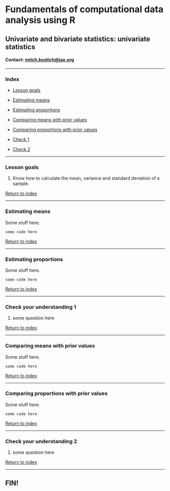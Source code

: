 # Fundamentals of computational data analysis using R
## Univariate and bivariate statistics: univariate statistics
#### Contact: mitch.kostich@jax.org

---

### Index

- [Lesson goals](#lesson-goals)
- [Estimating means](#estimating-means)
- [Estimating proportions](#estimating-proportions)
- [Comparing means with prior values](#comparing-means-with-prior-values)
- [Comparing proportions with prior values](#comparing-proportions-with-prior-values)

- [Check 1](#check-your-understanding-1)
- [Check 2](#check-your-understanding-2)

---

### Lesson goals

1) Know how to calculate the mean, variance and standard deviation of a sample.

[Return to index](#index)

---

### Estimating means

Some stuff here.

```
some code here

```

[Return to index](#index)

---

### Estimating proportions

Some stuff here.

```
some code here

```

[Return to index](#index)

---

### Check your understanding 1

1) some question here

[Return to index](#index)

---

### Comparing means with prior values

Some stuff here.

```
some code here

```

[Return to index](#index)

---

### Comparing proportions with prior values

Some stuff here.

```
some code here

```

[Return to index](#index)

---

### Check your understanding 2

1) some question here

[Return to index](#index)

---

## FIN!
